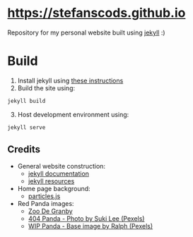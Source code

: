 # https://stefanscods.github.io

Repository for my personal website built using [jekyll](https://jekyllrb.com/) :)

# Build
 1) Install jekyll using [these instructions](https://jekyllrb.com/docs/installation/windows/)
 2) Build the site using:
 ```sh
 jekyll build
 ```
 3) Host development environment using:
 ```sh
 jekyll serve
 ```

## Credits
- General website construction:
    - [jekyll documentation](https://jekyllrb.com/docs/)
    - [jekyll resources](https://jekyllrb.com/resources/)
- Home page background:
    - [particles.js](https://github.com/VincentGarreau/particles.js)
- Red Panda images:
    - [Zoo De Granby](https://www.zoodegranby.com/en/animals/red-panda)
    - [404 Panda - Photo by Suki Lee (Pexels)](https://www.pexels.com/photo/raccoon-lying-down-on-planks-16203654/)
    - [WIP Panda - Base image by Ralph  (Pexels)](https://www.pexels.com/photo/animal-in-tree-2330055/)